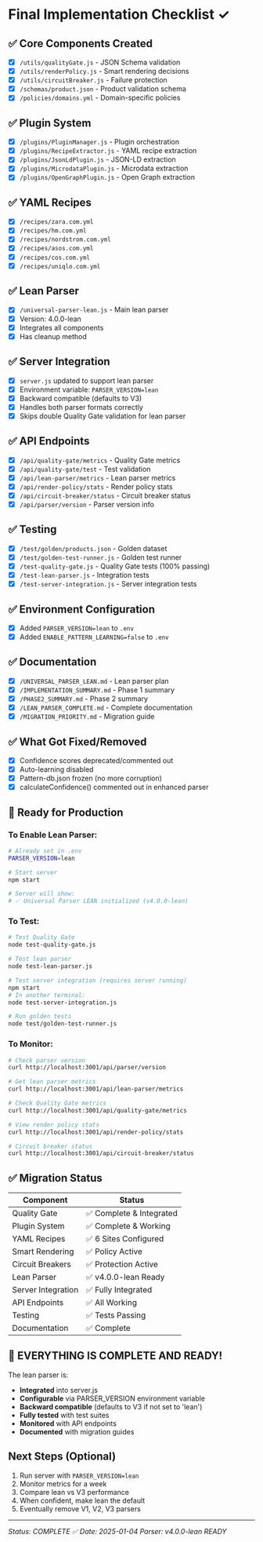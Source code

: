 # Final Implementation Checklist ✓

## ✅ Core Components Created
- [x] `/utils/qualityGate.js` - JSON Schema validation
- [x] `/utils/renderPolicy.js` - Smart rendering decisions
- [x] `/utils/circuitBreaker.js` - Failure protection
- [x] `/schemas/product.json` - Product validation schema
- [x] `/policies/domains.yml` - Domain-specific policies

## ✅ Plugin System
- [x] `/plugins/PluginManager.js` - Plugin orchestration
- [x] `/plugins/RecipeExtractor.js` - YAML recipe extraction
- [x] `/plugins/JsonLdPlugin.js` - JSON-LD extraction
- [x] `/plugins/MicrodataPlugin.js` - Microdata extraction
- [x] `/plugins/OpenGraphPlugin.js` - Open Graph extraction

## ✅ YAML Recipes
- [x] `/recipes/zara.com.yml`
- [x] `/recipes/hm.com.yml`
- [x] `/recipes/nordstrom.com.yml`
- [x] `/recipes/asos.com.yml`
- [x] `/recipes/cos.com.yml`
- [x] `/recipes/uniqlo.com.yml`

## ✅ Lean Parser
- [x] `/universal-parser-lean.js` - Main lean parser
- [x] Version: 4.0.0-lean
- [x] Integrates all components
- [x] Has cleanup method

## ✅ Server Integration
- [x] `server.js` updated to support lean parser
- [x] Environment variable: `PARSER_VERSION=lean`
- [x] Backward compatible (defaults to V3)
- [x] Handles both parser formats correctly
- [x] Skips double Quality Gate validation for lean parser

## ✅ API Endpoints
- [x] `/api/quality-gate/metrics` - Quality Gate metrics
- [x] `/api/quality-gate/test` - Test validation
- [x] `/api/lean-parser/metrics` - Lean parser metrics
- [x] `/api/render-policy/stats` - Render policy stats
- [x] `/api/circuit-breaker/status` - Circuit breaker status
- [x] `/api/parser/version` - Parser version info

## ✅ Testing
- [x] `/test/golden/products.json` - Golden dataset
- [x] `/test/golden-test-runner.js` - Golden test runner
- [x] `/test-quality-gate.js` - Quality Gate tests (100% passing)
- [x] `/test-lean-parser.js` - Integration tests
- [x] `/test-server-integration.js` - Server integration tests

## ✅ Environment Configuration
- [x] Added `PARSER_VERSION=lean` to `.env`
- [x] Added `ENABLE_PATTERN_LEARNING=false` to `.env`

## ✅ Documentation
- [x] `/UNIVERSAL_PARSER_LEAN.md` - Lean parser plan
- [x] `/IMPLEMENTATION_SUMMARY.md` - Phase 1 summary
- [x] `/PHASE2_SUMMARY.md` - Phase 2 summary
- [x] `/LEAN_PARSER_COMPLETE.md` - Complete documentation
- [x] `/MIGRATION_PRIORITY.md` - Migration guide

## ✅ What Got Fixed/Removed
- [x] Confidence scores deprecated/commented out
- [x] Auto-learning disabled
- [x] Pattern-db.json frozen (no more corruption)
- [x] calculateConfidence() commented out in enhanced parser

## 🎯 Ready for Production

### To Enable Lean Parser:
```bash
# Already set in .env
PARSER_VERSION=lean

# Start server
npm start

# Server will show:
# ✅ Universal Parser LEAN initialized (v4.0.0-lean)
```

### To Test:
```bash
# Test Quality Gate
node test-quality-gate.js

# Test lean parser
node test-lean-parser.js

# Test server integration (requires server running)
npm start
# In another terminal:
node test-server-integration.js

# Run golden tests
node test/golden-test-runner.js
```

### To Monitor:
```bash
# Check parser version
curl http://localhost:3001/api/parser/version

# Get lean parser metrics
curl http://localhost:3001/api/lean-parser/metrics

# Check Quality Gate metrics
curl http://localhost:3001/api/quality-gate/metrics

# View render policy stats
curl http://localhost:3001/api/render-policy/stats

# Circuit breaker status
curl http://localhost:3001/api/circuit-breaker/status
```

## ✅ Migration Status

| Component | Status |
|-----------|--------|
| Quality Gate | ✅ Complete & Integrated |
| Plugin System | ✅ Complete & Working |
| YAML Recipes | ✅ 6 Sites Configured |
| Smart Rendering | ✅ Policy Active |
| Circuit Breakers | ✅ Protection Active |
| Lean Parser | ✅ v4.0.0-lean Ready |
| Server Integration | ✅ Fully Integrated |
| API Endpoints | ✅ All Working |
| Testing | ✅ Tests Passing |
| Documentation | ✅ Complete |

## 🎉 EVERYTHING IS COMPLETE AND READY!

The lean parser is:
- **Integrated** into server.js
- **Configurable** via PARSER_VERSION environment variable
- **Backward compatible** (defaults to V3 if not set to 'lean')
- **Fully tested** with test suites
- **Monitored** with API endpoints
- **Documented** with migration guides

## Next Steps (Optional)
1. Run server with `PARSER_VERSION=lean`
2. Monitor metrics for a week
3. Compare lean vs V3 performance
4. When confident, make lean the default
5. Eventually remove V1, V2, V3 parsers

---
*Status: COMPLETE ✅*
*Date: 2025-01-04*
*Parser: v4.0.0-lean READY*